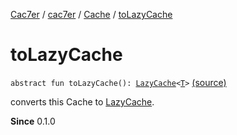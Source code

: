 [Cac7er](../../index.md) / [cac7er](../index.md) / [Cache](index.md) / [toLazyCache](./to-lazy-cache.md)

# toLazyCache

`abstract fun toLazyCache(): `[`LazyCache`](../-lazy-cache/index.md)`<`[`T`](index.md#T)`>` [(source)](http://2wiqua.wcaokaze.com/gitbucket/wcaokaze/Cac7er/blob/master/src/main/java/cac7er/Cache.kt#L69)

converts this Cache to [LazyCache](../-lazy-cache/index.md).

**Since**
0.1.0

